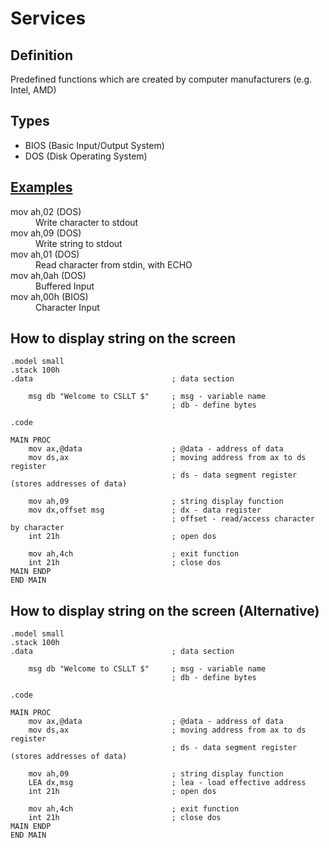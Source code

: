 
# Services

## Definition
Predefined functions which are created by computer manufacturers (e.g. Intel, AMD)

## Types

- BIOS (Basic Input/Output System)
- DOS (Disk Operating System)

## [Examples](http://spike.scu.edu.au/~barry/interrupts.html)

<dl>
    <dt>mov ah,02 (DOS)</dt> 
    <dd>Write character to stdout</dd>
    <dt>mov ah,09 (DOS)</dt>
    <dd>Write string to stdout</dd>
    <dt>mov ah,01 (DOS)</dt>
    <dd>Read character from stdin, with ECHO</dd>
    <dt>mov ah,0ah (DOS)</dt>
    <dd>Buffered Input</dd>
    <dt>mov ah,00h (BIOS)</dt>
    <dd>Character Input</dd>
</dl>

## How to display string on the screen

```
.model small
.stack 100h
.data                               ; data section

    msg db "Welcome to CSLLT $"     ; msg - variable name
                                    ; db - define bytes

.code

MAIN PROC
    mov ax,@data                    ; @data - address of data
    mov ds,ax                       ; moving address from ax to ds register
                                    ; ds - data segment register (stores addresses of data)

    mov ah,09                       ; string display function
    mov dx,offset msg               ; dx - data register
                                    ; offset - read/access character by character
    int 21h                         ; open dos
    
    mov ah,4ch                      ; exit function
    int 21h                         ; close dos
MAIN ENDP
END MAIN
```

## How to display string on the screen (Alternative)

```
.model small
.stack 100h
.data                               ; data section

    msg db "Welcome to CSLLT $"     ; msg - variable name
                                    ; db - define bytes

.code

MAIN PROC
    mov ax,@data                    ; @data - address of data
    mov ds,ax                       ; moving address from ax to ds register
                                    ; ds - data segment register (stores addresses of data)

    mov ah,09                       ; string display function
    LEA dx,msg                      ; lea - load effective address
    int 21h                         ; open dos
    
    mov ah,4ch                      ; exit function
    int 21h                         ; close dos
MAIN ENDP
END MAIN
```